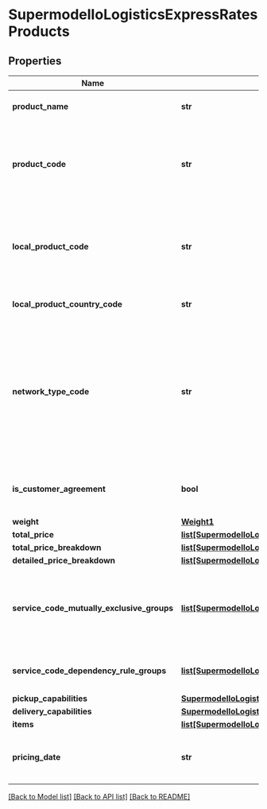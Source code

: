 # SupermodelIoLogisticsExpressRatesProducts

## Properties
Name | Type | Description | Notes
------------ | ------------- | ------------- | -------------
**product_name** | **str** | DHL Express product - Global Product Name | [optional] 
**product_code** | **str** | This is the global DHL Express product code for which the delivery is feasible respecting the input data from the request. | [optional] 
**local_product_code** | **str** | This is the local DHL Express product code for which the delivery is feasible respecting the input data from the request. | [optional] 
**local_product_country_code** | **str** | The country code for the local service used | [optional] 
**network_type_code** | **str** | The NetworkTypeCode element indicates the product belongs to the Day Definite (DD) or Time Definite (TD) network.&lt;BR&gt;            Possible Values;&lt;BR&gt;             DD: Day Definite product&lt;BR&gt;             TD: Time Definite product | [optional] 
**is_customer_agreement** | **bool** | Indicator that the product only can be offered to customers with prior agreement. | [optional] 
**weight** | [**Weight1**](Weight1.md) |  | 
**total_price** | [**list[SupermodelIoLogisticsExpressRatesTotalPrice]**](SupermodelIoLogisticsExpressRatesTotalPrice.md) |  | 
**total_price_breakdown** | [**list[SupermodelIoLogisticsExpressRatesTotalPriceBreakdown]**](SupermodelIoLogisticsExpressRatesTotalPriceBreakdown.md) |  | [optional] 
**detailed_price_breakdown** | [**list[SupermodelIoLogisticsExpressRatesDetailedPriceBreakdown]**](SupermodelIoLogisticsExpressRatesDetailedPriceBreakdown.md) |  | [optional] 
**service_code_mutually_exclusive_groups** | [**list[SupermodelIoLogisticsExpressProductsServiceCodeMutuallyExclusiveGroups]**](SupermodelIoLogisticsExpressProductsServiceCodeMutuallyExclusiveGroups.md) | Group of serviceCodes that are mutually exclusive.  Only one serviceCode among the list must be applied for a shipment | [optional] 
**service_code_dependency_rule_groups** | [**list[SupermodelIoLogisticsExpressProductsServiceCodeDependencyRuleGroups]**](SupermodelIoLogisticsExpressProductsServiceCodeDependencyRuleGroups.md) | Dependency rule groups for a particular serviceCode. | [optional] 
**pickup_capabilities** | [**SupermodelIoLogisticsExpressRatesPickupCapabilities**](SupermodelIoLogisticsExpressRatesPickupCapabilities.md) |  | [optional] 
**delivery_capabilities** | [**SupermodelIoLogisticsExpressRatesDeliveryCapabilities**](SupermodelIoLogisticsExpressRatesDeliveryCapabilities.md) |  | [optional] 
**items** | [**list[SupermodelIoLogisticsExpressRatesItems]**](SupermodelIoLogisticsExpressRatesItems.md) |  | [optional] 
**pricing_date** | **str** | The date when the rates for DHL products and services is provided | [optional] 

[[Back to Model list]](../README.md#documentation-for-models) [[Back to API list]](../README.md#documentation-for-api-endpoints) [[Back to README]](../README.md)

